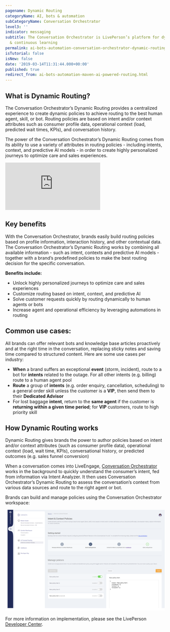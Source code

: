 ```yaml
---
pagename: Dynamic Routing
categoryName: AI, bots & automation
subCategoryName: Conversation Orchestrator
level3: ''
indicator: messaging
subtitle: The Conversation Orchestrator is LivePerson’s platform for dynamic conversational orchestration
  & continuous learning
permalink: ai-bots-automation-conversation-orchestrator-dynamic-routing.html
isTutorial: false
isNew: false
date: '2019-03-14T11:31:44.000+00:00'
published: true
redirect_from: ai-bots-automation-maven-ai-powered-routing.html
---
```


## What is Dynamic Routing?

The Conversation Orchestrator’s Dynamic Routing provides a centralized experience to create dynamic policies to achieve routing to the best human agent, skill, or bot. Routing policies are based on intent and/or context attributes such as consumer profile data, operational context (load, predicted wait times, KPIs), and conversation history.

The power of the Conversation Orchestrator’s Dynamic Routing comes from its ability to use a variety of attributes in routing policies - including intents, context, and predictive AI models - in order to create highly personalized journeys to optimize care and sales experiences.

<iframe style="max-width: 750px;" src="https://player.vimeo.com/video/353328389" frameborder="0" webkitallowfullscreen mozallowfullscreen allowfullscreen></iframe>

## Key benefits

With the Conversation Orchestrator, brands easily build routing policies based on profile information, interaction history, and other contextual data. The Conversation Orchestrator’s Dynamic Routing works by combining all available information - such as intent, contexts and predictive AI models - together with a brand’s predefined policies to make the best routing decision for the specific conversation.

**Benefits include:**

* Unlock highly personalized journeys to optimize care and sales experiences
* Customize routing based on intent, context, and predictive AI
* Solve customer requests quickly by routing dynamically to human agents or bots
* Increase agent and operational efficiency by leveraging automations in routing

## Common use cases:

All brands can offer relevant bots and knowledge base articles proactively and at the right time in the conversation, replacing sticky notes and saving time compared to structured content. Here are some use cases per industry:

- **When** a brand suffers an exceptional **event** (storm, incident), route to a bot for **intents** related to the outage. For all other intents (e.g. billing) route to a human agent pool
- **Route** a group of **intents** (e.g. order enquiry, cancellation, scheduling) to a general order skill unless the customer is a **VIP**, then send them to their **Dedicated Advisor**
- For lost baggage **intent**, return to the **same agent** if the customer is **returning within a given time period**; for **VIP** customers, route to high priority skill

## How Dynamic Routing works

Dynamic Routing gives brands the power to author policies based on intent and/or context attributes (such as consumer profile data), operational context (load, wait time, KPIs), conversational history, or predicted outcomes (e.g. sales funnel conversion)

When a conversation comes into LiveEngage, [Conversation Orchestrator](https://knowledge.liveperson.com/ai-bots-automation-maven-overview.html) works in the background to quickly understand the consumer’s intent, fed from information via Intent Analyzer. It then uses Conversation Orchestrator’s Dynamic Routing to assess the conversation’s context from various data sources and route to the right agent or bot.

Brands can build and manage policies using the Conversation Orchestrator workspace:

<img class="fancyimage" width="750" src="img/intent-context-policies.png">

For more information on implementation, please see the LivePerson [Developer Center](https://developers.liveperson.com/maven-ai-powered-routing-overview.html).

